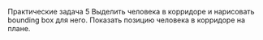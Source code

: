 Практические задача 5
Выделить человека в корридоре и нарисовать bounding box для него. Показать позицию человека в корридоре на плане. 
